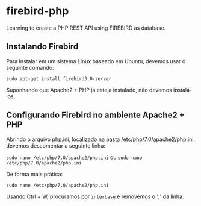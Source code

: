 # firebird-php
Learning to create a PHP REST API using FIREBIRD as database.

## Instalando Firebird
Para instalar em um sistema Linux baseado em Ubuntu, devemos usar o seguinte comando:

` sudo apt-get install firebird3.0-server `

Suponhando que Apache2 + PHP já esteja instalado, não devemos instalá-los.

## Configurando Firebird no ambiente Apache2 + PHP

Abrindo o arquivo php.ini, localizado na pasta /etc/php/7.0/apache2/php.ini, devemos descomentar a seguinte linha:

` sudo nano /etc/php/7.0/apache2/php.ini ` ou ` sudo nano /etc/php/7.0/apache2/php.ini `

De forma mais prática:

` sudo nano /etc/php/7.0/apache2/php.ini `

Usando Ctrl + W, procuramos por `interbase` e removemos o ';' da linha.

